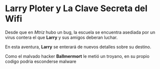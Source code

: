 # Larry Ploter y La Clave Secreta del Wifi

Desde que en *Mtriz* hubo un bug, la escuela se encuentra asediada por un virus
contera el que **Larry** y sus amigos deberan luchar. 

En esta aventura, **Larry** se enterará de nuevos detalles sobre su destino.

Como el malvado hacker **Ballmermort** le metió un troyano,
en su propio codigo podria esconderse malware
